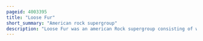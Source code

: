 ```yaml
---
pageid: 4003395
title: "Loose Fur"
short_summary: "American rock supergroup"
description: "Loose Fur was an american Rock supergroup consisting of wilco Members jeff Tweedy and Glenn Kotche along with Wilco Collaborator and sonic Youth's multi-instrumentalist Jim O'Rourke. The Trio started collaborating in may 2000 in Preparation for a tweedy Performance at a Festival in Chicago. Tweedy was offered the Chance to collaborate with an Artist of his Choosing and he decided to work with O'Rourke. O'rourke brought Kotche for a Rehearsal Session and the Trio recorded an Album's Worth of Songs. The Trio have since released two Albums, 2003's Loose Fur and 2006's Born Again in the Usa, for Drag City. The Band only toured once."
---
```

